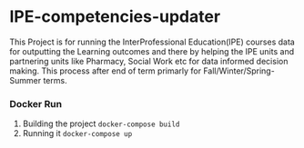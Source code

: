 # IPE-competencies-updater

This Project is for running the InterProfessional Education(IPE) courses data for outputting the Learning outcomes and there by helping the IPE units and partnering units like Pharmacy, Social Work etc for data informed decision making. This process after end of term primarly for Fall/Winter/Spring-Summer terms.  

### Docker Run
1. Building the project `docker-compose build`
2. Running it `docker-compose up`
